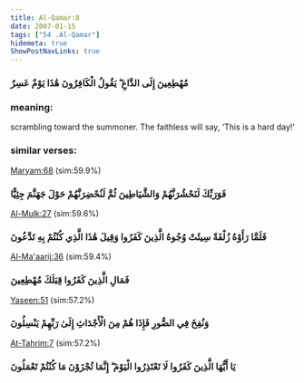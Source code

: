 ```yaml
---
title: Al-Qamar:8
date: 2007-01-15
tags: ["54 .Al-Qamar"]
hidemeta: true 
ShowPostNavLinks: true 
---
```

### مُهْطِعِينَ إِلَى الدَّاعِ ۖ يَقُولُ الْكَافِرُونَ هَٰذَا يَوْمٌ عَسِرٌ
### meaning: 
scrambling toward the summoner. The faithless will say, ‘This is a hard day!’
### similar verses: 

[Maryam:68](/19/68) (sim:59.9%)

### فَوَرَبِّكَ لَنَحْشُرَنَّهُمْ وَالشَّيَاطِينَ ثُمَّ لَنُحْضِرَنَّهُمْ حَوْلَ جَهَنَّمَ جِثِيًّا

[Al-Mulk:27](/67/27) (sim:59.6%)

### فَلَمَّا رَأَوْهُ زُلْفَةً سِيئَتْ وُجُوهُ الَّذِينَ كَفَرُوا وَقِيلَ هَٰذَا الَّذِي كُنْتُمْ بِهِ تَدَّعُونَ

[Al-Ma'aarij:36](/70/36) (sim:59.4%)

### فَمَالِ الَّذِينَ كَفَرُوا قِبَلَكَ مُهْطِعِينَ

[Yaseen:51](/36/51) (sim:57.2%)

### وَنُفِخَ فِي الصُّورِ فَإِذَا هُمْ مِنَ الْأَجْدَاثِ إِلَىٰ رَبِّهِمْ يَنْسِلُونَ

[At-Tahrim:7](/66/7) (sim:57.2%)

### يَا أَيُّهَا الَّذِينَ كَفَرُوا لَا تَعْتَذِرُوا الْيَوْمَ ۖ إِنَّمَا تُجْزَوْنَ مَا كُنْتُمْ تَعْمَلُونَ
